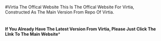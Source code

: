 #Virtia The Offical Website
This Is The Offical Website For Virtia, Constructed As The Main Version From Repo Of Virtia.
#
**If You Already Have The Latest Version From Virtia, Please Just Click The LInk To The Main Website***
